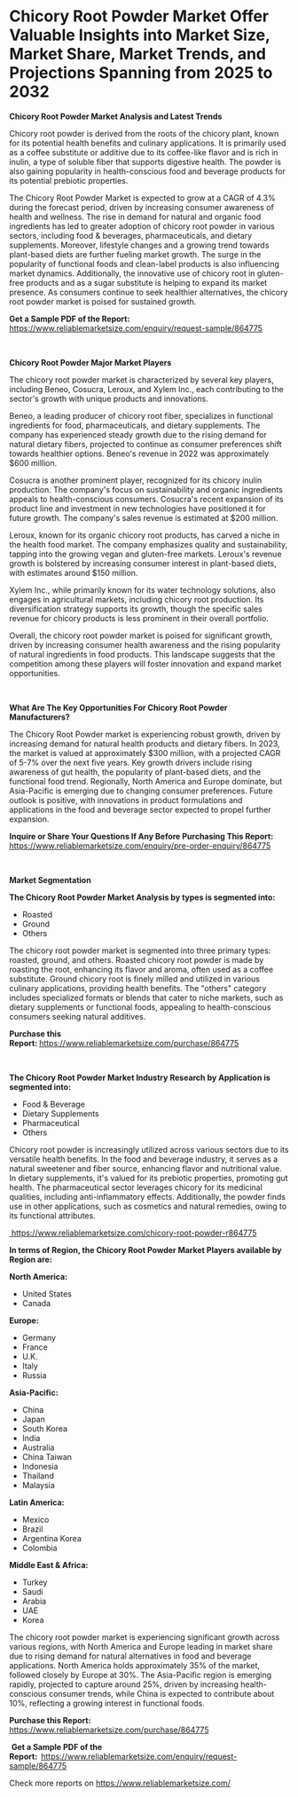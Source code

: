 <p><h1>Chicory Root Powder Market Offer Valuable Insights into Market Size, Market Share, Market Trends, and Projections Spanning from 2025 to 2032</h1></p><p><strong>Chicory Root Powder Market Analysis and Latest Trends</strong></p>
<p><p>Chicory root powder is derived from the roots of the chicory plant, known for its potential health benefits and culinary applications. It is primarily used as a coffee substitute or additive due to its coffee-like flavor and is rich in inulin, a type of soluble fiber that supports digestive health. The powder is also gaining popularity in health-conscious food and beverage products for its potential prebiotic properties.</p><p>The Chicory Root Powder Market is expected to grow at a CAGR of 4.3% during the forecast period, driven by increasing consumer awareness of health and wellness. The rise in demand for natural and organic food ingredients has led to greater adoption of chicory root powder in various sectors, including food & beverages, pharmaceuticals, and dietary supplements. Moreover, lifestyle changes and a growing trend towards plant-based diets are further fueling market growth. The surge in the popularity of functional foods and clean-label products is also influencing market dynamics. Additionally, the innovative use of chicory root in gluten-free products and as a sugar substitute is helping to expand its market presence. As consumers continue to seek healthier alternatives, the chicory root powder market is poised for sustained growth.</p></p>
<p><strong>Get a Sample PDF of the Report:&nbsp;</strong> <a href="https://www.reliablemarketsize.com/enquiry/request-sample/864775?utm_campaign=3553&utm_medium=2&utm_source=Github&utm_content=ia&utm_term=04042025&utm_id=chicory-root-powder">https://www.reliablemarketsize.com/enquiry/request-sample/864775</a></p>
<p>&nbsp;</p>
<p><strong>Chicory Root Powder Major Market Players</strong></p>
<p><p>The chicory root powder market is characterized by several key players, including Beneo, Cosucra, Leroux, and Xylem Inc., each contributing to the sector's growth with unique products and innovations.</p><p>Beneo, a leading producer of chicory root fiber, specializes in functional ingredients for food, pharmaceuticals, and dietary supplements. The company has experienced steady growth due to the rising demand for natural dietary fibers, projected to continue as consumer preferences shift towards healthier options. Beneo's revenue in 2022 was approximately $600 million.</p><p>Cosucra is another prominent player, recognized for its chicory inulin production. The company's focus on sustainability and organic ingredients appeals to health-conscious consumers. Cosucra's recent expansion of its product line and investment in new technologies have positioned it for future growth. The company's sales revenue is estimated at $200 million.</p><p>Leroux, known for its organic chicory root products, has carved a niche in the health food market. The company emphasizes quality and sustainability, tapping into the growing vegan and gluten-free markets. Leroux's revenue growth is bolstered by increasing consumer interest in plant-based diets, with estimates around $150 million.</p><p>Xylem Inc., while primarily known for its water technology solutions, also engages in agricultural markets, including chicory root production. Its diversification strategy supports its growth, though the specific sales revenue for chicory products is less prominent in their overall portfolio. </p><p>Overall, the chicory root powder market is poised for significant growth, driven by increasing consumer health awareness and the rising popularity of natural ingredients in food products. This landscape suggests that the competition among these players will foster innovation and expand market opportunities.</p></p>
<p>&nbsp;</p>
<p><strong>What Are The Key Opportunities For Chicory Root Powder Manufacturers?</strong></p>
<p><p>The Chicory Root Powder market is experiencing robust growth, driven by increasing demand for natural health products and dietary fibers. In 2023, the market is valued at approximately $300 million, with a projected CAGR of 5-7% over the next five years. Key growth drivers include rising awareness of gut health, the popularity of plant-based diets, and the functional food trend. Regionally, North America and Europe dominate, but Asia-Pacific is emerging due to changing consumer preferences. Future outlook is positive, with innovations in product formulations and applications in the food and beverage sector expected to propel further expansion.</p></p>
<p><strong>Inquire or Share Your Questions If Any Before Purchasing This Report:</strong> <a href="https://www.reliablemarketsize.com/enquiry/pre-order-enquiry/864775?utm_campaign=3553&utm_medium=2&utm_source=Github&utm_content=ia&utm_term=04042025&utm_id=chicory-root-powder">https://www.reliablemarketsize.com/enquiry/pre-order-enquiry/864775</a></p>
<p>&nbsp;</p>
<p><strong>Market Segmentation</strong></p>
<p><strong>The Chicory Root Powder Market Analysis by types is segmented into:</strong></p>
<p><ul><li>Roasted</li><li>Ground</li><li>Others</li></ul></p>
<p><p>The chicory root powder market is segmented into three primary types: roasted, ground, and others. Roasted chicory root powder is made by roasting the root, enhancing its flavor and aroma, often used as a coffee substitute. Ground chicory root is finely milled and utilized in various culinary applications, providing health benefits. The "others" category includes specialized formats or blends that cater to niche markets, such as dietary supplements or functional foods, appealing to health-conscious consumers seeking natural additives.</p></p>
<p><strong>Purchase this Report:&nbsp;</strong><a href="https://www.reliablemarketsize.com/purchase/864775?utm_campaign=3553&utm_medium=2&utm_source=Github&utm_content=ia&utm_term=04042025&utm_id=chicory-root-powder">https://www.reliablemarketsize.com/purchase/864775</a></p>
<p>&nbsp;</p>
<p><strong>The Chicory Root Powder Market Industry Research by Application is segmented into:</strong></p>
<p><ul><li>Food & Beverage</li><li>Dietary Supplements</li><li>Pharmaceutical</li><li>Others</li></ul></p>
<p><p>Chicory root powder is increasingly utilized across various sectors due to its versatile health benefits. In the food and beverage industry, it serves as a natural sweetener and fiber source, enhancing flavor and nutritional value. In dietary supplements, it's valued for its prebiotic properties, promoting gut health. The pharmaceutical sector leverages chicory for its medicinal qualities, including anti-inflammatory effects. Additionally, the powder finds use in other applications, such as cosmetics and natural remedies, owing to its functional attributes.</p></p>
<p><a href="https://www.reliablemarketsize.com/chicory-root-powder-r864775?utm_campaign=3553&utm_medium=2&utm_source=Github&utm_content=ia&utm_term=04042025&utm_id=chicory-root-powder">&nbsp;https://www.reliablemarketsize.com/chicory-root-powder-r864775</a></p>
<p><strong>In terms of Region, the Chicory Root Powder Market Players available by Region are:</strong></p>
<p>
    <p> <strong> North America: </strong>
        <ul>
            <li>United States</li>
            <li>Canada</li>
        </ul>
        </p> 
    <p> <strong> Europe: </strong>
        <ul>
            <li>Germany</li>
            <li>France</li>
            <li>U.K.</li>
            <li>Italy</li>
            <li>Russia</li>
        </ul>
        </p> 
    <p> <strong> Asia-Pacific: </strong>
        <ul>
            <li>China</li>
            <li>Japan</li>
            <li>South Korea</li>
            <li>India</li>
            <li>Australia</li>
            <li>China Taiwan</li>
            <li>Indonesia</li>
            <li>Thailand</li>
            <li>Malaysia</li>
        </ul>
        </p> 
    <p> <strong> Latin America: </strong>
        <ul>
            <li>Mexico</li>
            <li>Brazil</li>
            <li>Argentina Korea</li>
            <li>Colombia</li>
        </ul>
        </p> 
    <p> <strong> Middle East & Africa: </strong>
        <ul>
            <li>Turkey</li>
            <li>Saudi</li>
            <li>Arabia</li>
            <li>UAE</li>
            <li>Korea</li>
        </ul>
    </p>
    </p>
<p><p>The chicory root powder market is experiencing significant growth across various regions, with North America and Europe leading in market share due to rising demand for natural alternatives in food and beverage applications. North America holds approximately 35% of the market, followed closely by Europe at 30%. The Asia-Pacific region is emerging rapidly, projected to capture around 25%, driven by increasing health-conscious consumer trends, while China is expected to contribute about 10%, reflecting a growing interest in functional foods.</p></p>
<p><strong>Purchase this Report: </strong><a href="https://www.reliablemarketsize.com/purchase/864775?utm_campaign=3553&utm_medium=2&utm_source=Github&utm_content=ia&utm_term=04042025&utm_id=chicory-root-powder">https://www.reliablemarketsize.com/purchase/864775</a></p>
<p>&nbsp;<strong>Get a Sample PDF of the Report:&nbsp;&nbsp;</strong><a href="https://www.reliablemarketsize.com/enquiry/request-sample/864775?utm_campaign=3553&utm_medium=2&utm_source=Github&utm_content=ia&utm_term=04042025&utm_id=chicory-root-powder">https://www.reliablemarketsize.com/enquiry/request-sample/864775</a></p>
<p><strong></strong></p>
<p>Check more reports on <a href="https://www.reliablemarketsize.com/?utm_campaign=3553&utm_medium=2&utm_source=Github&utm_content=ia&utm_term=04042025&utm_id=chicory-root-powder">https://www.reliablemarketsize.com/</a></p>